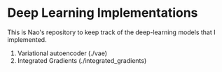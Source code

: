 # Deep Learning Implementations
This is Nao's repository to keep track of the deep-learning models that I implemented.

1. Variational autoencoder (./vae)
2. Integrated Gradients (./integrated_gradients)

